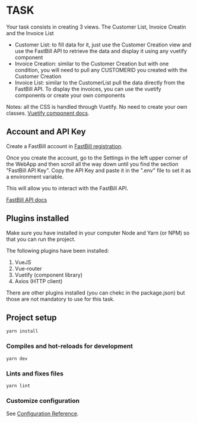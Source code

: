 
# TASK

Your task consists in creating 3 views. The Customer List, Invoice Creatin and the Invoice List

- Customer List: to fill data for it, just use the Customer Creation view and use the FastBill API to retrieve the data and display it using any vuetify component
- Invoice Creation: similar to the Customer Creation but with one condition, you will need to pull any CUSTOMERID you created with the Customer Creation
- Invoice List: similar to the CustomerList pull the data directly from the FastBill API. To display the invoices, you can use the vuetify components or create your own components

Notes: all the CSS is handled through Vuetify. No need to create your own classes. [Vuetify component docs](https://vuetifyjs.com/en/components/api-explorer).

## Account and API Key

Create a FastBill account in [FastBill registration](https://www.fastbill.com/registrierung).

Once you create the account, go to the Settings in the left upper corner of the WebApp and then scroll all the way down until 
you find the section "FastBill API Key". Copy the API Key and paste it in the ".env" file to set it as a environment variable.
 
This will allow you to interact with the FastBill API.

[FastBill API docs](https://apidocs.fastbill.com/)

## Plugins installed

Make sure you have installed in your computer Node and Yarn (or NPM) so that you can run the project. 

The following plugins have been installed:
1. VueJS
2. Vue-router
3. Vuetify (component library)
4. Axios (HTTP client)

There are other plugins installed (you can chekc in the package.json) but those are not mandatory to use for this task.


## Project setup
```
yarn install
```

### Compiles and hot-reloads for development
```
yarn dev
```

### Lints and fixes files
```
yarn lint
```

### Customize configuration
See [Configuration Reference](https://cli.vuejs.org/config/).
